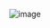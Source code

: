 ![image](https://user-images.githubusercontent.com/77582858/225449737-b08bcd52-4950-434e-a66c-b3c0324b8feb.png)
